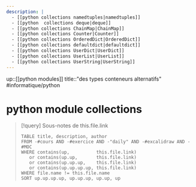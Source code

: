 ```yaml
---
description: |
  - [[python collections namedtuples|namedtuples]]
  - [[python  collections deque|deque]]
  - [[python collections ChainMap|ChainMap]]
  - [[python collections Counter|Counter]]
  - [[python collections OrderedDict|OrderedDict]]
  - [[python collections defaultdict|defaultdict]]
  - [[python collections UserDict|UserDict]]
  - [[python collections UserList|UserList]]
  - [[python collections UserString|UserString]]
---
```

up::[[python modules]]
title::"des types conteneurs alternatifs"
#informatique/python 
# python module collections

> [!query] Sous-notes de this.file.link
> ```dataview
> TABLE title, description, author
> FROM -#cours AND -#exercice AND -"daily" AND -#excalidraw AND -#MOC
> WHERE contains(up,          this.file.link)
>    or contains(up.up,       this.file.link)
>    or contains(up.up.up,    this.file.link)
>    or contains(up.up.up.up, this.file.link)
> WHERE file.name != this.file.name
> SORT up.up.up.up, up.up.up, up.up, up
> ```